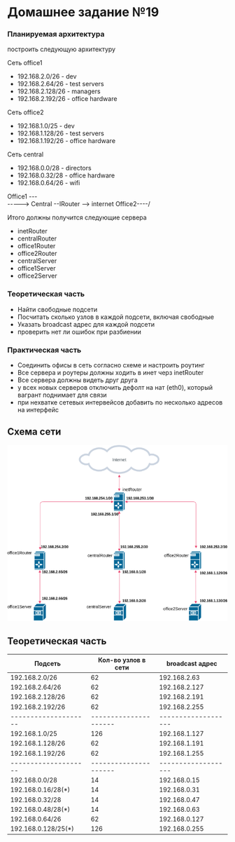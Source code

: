 # Домашнее задание №19

### Планируемая архитектура
построить следующую архитектуру

Сеть office1
- 192.168.2.0/26 - dev
- 192.168.2.64/26 - test servers
- 192.168.2.128/26 - managers
- 192.168.2.192/26 - office hardware

Сеть office2
- 192.168.1.0/25 - dev
- 192.168.1.128/26 - test servers
- 192.168.1.192/26 - office hardware


Сеть central
- 192.168.0.0/28 - directors
- 192.168.0.32/28 - office hardware
- 192.168.0.64/26 - wifi

Office1 ---\
-----> Central --IRouter --> internet
Office2----/

Итого должны получится следующие сервера
- inetRouter
- centralRouter
- office1Router
- office2Router
- centralServer
- office1Server
- office2Server

### Теоретическая часть
- Найти свободные подсети
- Посчитать сколько узлов в каждой подсети, включая свободные
- Указать broadcast адрес для каждой подсети
- проверить нет ли ошибок при разбиении

### Практическая часть
- Соединить офисы в сеть согласно схеме и настроить роутинг
- Все сервера и роутеры должны ходить в инет черз inetRouter
- Все сервера должны видеть друг друга
- у всех новых серверов отключить дефолт на нат (eth0), который вагрант поднимает для связи
- при нехватке сетевых интервейсов добавить по несколько адресов на интерфейс

## Схема сети

![Схема сети](https://github.com/parshyn-dima/screens/blob/master/lesson19/%D0%A1%D1%85%D0%B5%D0%BC%D0%B0%20%D1%81%D0%B5%D1%82%D0%B8.png)

## Теоретическая часть

| Подсеть            | Кол-во узлов в сети | broadcast адрес   |
|--------------------|---------------------|-------------------|
| 192.168.2.0/26     | 62                  | 192.168.2.63      |
| 192.168.2.64/26    | 62                  | 192.168.2.127     |
| 192.168.2.128/26   | 62                  | 192.168.2.191     |
| 192.168.2.192/26   | 62                  | 192.168.2.255     |
|--------------------|---------------------|-------------------|
| 192.168.1.0/25     | 126                 | 192.168.1.127     |
| 192.168.1.128/26   | 62                  | 192.168.1.191     |
| 192.168.1.192/26   | 62                  | 192.168.1.255     |
|--------------------|---------------------|-------------------|
| 192.168.0.0/28     | 14                  | 192.168.0.15      |
| 192.168.0.16/28(*) | 14                  | 192.168.0.31      |
| 192.168.0.32/28    | 14                  | 192.168.0.47      |
| 192.168.0.48/28(*) | 14                  | 192.168.0.63      |
| 192.168.0.64/26    | 62                  | 192.168.0.127     |
| 192.168.0.128/25(*)| 126                 | 192.168.0.255     |

